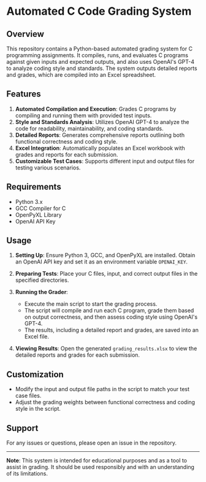 # Automated C Code Grading System

## Overview

This repository contains a Python-based automated grading system for C programming assignments. It compiles, runs, and evaluates C programs against given inputs and expected outputs, and also uses OpenAI's GPT-4 to analyze coding style and standards. The system outputs detailed reports and grades, which are compiled into an Excel spreadsheet.

## Features

1. **Automated Compilation and Execution**: Grades C programs by compiling and running them with provided test inputs.
2. **Style and Standards Analysis**: Utilizes OpenAI GPT-4 to analyze the code for readability, maintainability, and coding standards.
3. **Detailed Reports**: Generates comprehensive reports outlining both functional correctness and coding style.
4. **Excel Integration**: Automatically populates an Excel workbook with grades and reports for each submission.
5. **Customizable Test Cases**: Supports different input and output files for testing various scenarios.

## Requirements

- Python 3.x
- GCC Compiler for C
- OpenPyXL Library
- OpenAI API Key

## Usage

1. **Setting Up**: Ensure Python 3, GCC, and OpenPyXL are installed. Obtain an OpenAI API key and set it as an environment variable `OPENAI_KEY`.

2. **Preparing Tests**: Place your C files, input, and correct output files in the specified directories.

3. **Running the Grader**:
   - Execute the main script to start the grading process.
   - The script will compile and run each C program, grade them based on output correctness, and then assess coding style using OpenAI's GPT-4.
   - The results, including a detailed report and grades, are saved into an Excel file.

4. **Viewing Results**: Open the generated `grading_results.xlsx` to view the detailed reports and grades for each submission.

## Customization

- Modify the input and output file paths in the script to match your test case files.
- Adjust the grading weights between functional correctness and coding style in the script.

## Support

For any issues or questions, please open an issue in the repository.

---

**Note**: This system is intended for educational purposes and as a tool to assist in grading. It should be used responsibly and with an understanding of its limitations.

